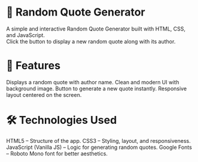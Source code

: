 # 📜 Random Quote Generator
A simple and interactive Random Quote Generator built with HTML, CSS, and JavaScript.  
Click the button to display a new random quote along with its author.

# 🚀 Features
Displays a random quote with author name. 
Clean and modern UI with background image.
Button to generate a new quote instantly.
Responsive layout centered on the screen.

# 🛠️ Technologies Used
HTML5 – Structure of the app.
CSS3 – Styling, layout, and responsiveness.
JavaScript (Vanilla JS) – Logic for generating random quotes.
Google Fonts – Roboto Mono font for better aesthetics.
